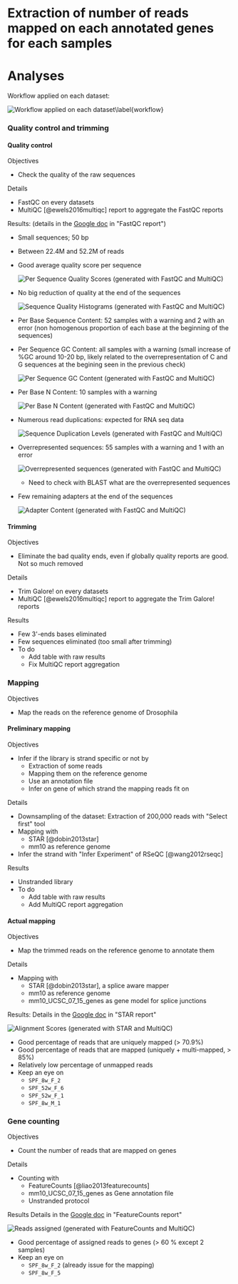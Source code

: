 Extraction of number of reads mapped on each annotated genes for each samples
=============================================================================

# Analyses

Workflow applied on each dataset:

![Workflow applied on each dataset\label{workflow}](images/workflow.png)

### Quality control and trimming

#### Quality control

Objectives

- Check the quality of the raw sequences

Details

- FastQC on every datasets
- MultiQC [@ewels2016multiqc] report to aggregate the FastQC reports

Results: (details in the [Google doc](https://docs.google.com/spreadsheets/d/1DL8pEVj5cvGflPIiaSPRXy-dMk2S7CxmnIk6Ubta2xs/edit?usp=sharing) in "FastQC report")

- Small sequences; 50 bp
- Between 22.4M and 52.2M of reads
- Good average quality score per sequence

    ![Per Sequence Quality Scores (generated with FastQC and MultiQC)](https://github.com/bebatut/neuromac_GF_mices/blob/master/results/fastqc/fastqc_per_sequence_quality_scores_plot.png?raw=true)

- No big reduction of quality at the end of the sequences
    
    ![Sequence Quality Histograms (generated with FastQC and MultiQC)](https://github.com/bebatut/neuromac_GF_mices/blob/master/results/fastqc/fastqc_per_base_sequence_quality_plot.png?raw=true)

- Per Base Sequence Content: 52 samples with a warning and 2 with an error (non homogenous proportion of each base at the beginning of the sequences)
- Per Sequence GC Content: all samples with a warning (small increase of %GC around 10-20 bp, likely related to the overrepresentation of C and G sequences at the begining seen in the previous check)

    ![Per Sequence GC Content (generated with FastQC and MultiQC)](https://github.com/bebatut/neuromac_GF_mices/blob/master/results/fastqc/fastqc_per_sequence_gc_content_plot.png?raw=true)

- Per Base N Content: 10 samples with a warning

    ![Per Base N Content (generated with FastQC and MultiQC)](https://github.com/bebatut/neuromac_GF_mices/blob/master/results/fastqc/fastqc_per_base_n_content_plot.png?raw=true)

- Numerous read duplications: expected for RNA seq data

    ![Sequence Duplication Levels (generated with FastQC and MultiQC)](https://github.com/bebatut/neuromac_GF_mices/blob/master/results/fastqc/fastqc_sequence_duplication_levels_plot.png?raw=true)

- Overrepresented sequences: 55 samples with a warning and 1 with an error

    ![Overrepresented sequences (generated with FastQC and MultiQC)](https://github.com/bebatut/neuromac_GF_mices/blob/master/results/fastqc/fastqc_overrepresented_sequencesi_plot.png?raw=true)

    - Need to check with BLAST what are the overrepresented sequences

- Few remaining adapters at the end of the sequences

    ![Adapter Content (generated with FastQC and MultiQC)](https://github.com/bebatut/neuromac_GF_mices/blob/master/results/fastqc/fastqc_adapter_content_plot.png?raw=true)

#### Trimming

Objectives

- Eliminate the bad quality ends, even if globally quality reports are good. Not so much removed

Details

- Trim Galore! on every datasets
- MultiQC [@ewels2016multiqc] report to aggregate the Trim Galore! reports

Results

- Few 3'-ends bases eliminated
- Few sequences eliminated (too small after trimming)
- To do
    - Add table with raw results
    - Fix MultiQC report aggregation

### Mapping

Objectives

- Map the reads on the reference genome of Drosophila

#### Preliminary mapping

Objectives

- Infer if the library is strand specific or not by
    - Extraction of some reads
    - Mapping them on the reference genome
    - Use an annotation file
    - Infer on gene of which strand the mapping reads fit on

Details

- Downsampling of the dataset: Extraction of 200,000 reads with "Select first" tool
- Mapping with
    - STAR [@dobin2013star]
    - mm10 as reference genome
- Infer the strand with "Infer Experiment" of RSeQC [@wang2012rseqc]

Results

- Unstranded library
- To do
    - Add table with raw results
    - Add MultiQC report aggregation

#### Actual mapping

Objectives

- Map the trimmed reads on the reference genome to annotate them

Details

- Mapping with
    - STAR [@dobin2013star], a splice aware mapper
    - mm10 as reference genome
    - mm10_UCSC_07_15_genes as gene model for splice junctions

Results: Details in the [Google doc](https://docs.google.com/spreadsheets/d/1DL8pEVj5cvGflPIiaSPRXy-dMk2S7CxmnIk6Ubta2xs/edit?usp=sharing) in "STAR report"

![Alignment Scores (generated with STAR and MultiQC)](https://github.com/bebatut/neuromac_GF_mices/blob/master/results/star/star_alignment_plot.png?raw=true)

- Good percentage of reads that are uniquely mapped (> 70.9%)
- Good percentage of reads that are mapped (uniquely + multi-mapped, > 85%)
- Relatively low percentage of unmapped reads
- Keep an eye on
    - `SPF_8w_F_2`
    - `SPF_52w_F_6`
    - `SPF_52w_F_1`
    - `SPF_8w_M_1`

### Gene counting

Objectives

- Count the number of reads that are mapped on genes

Details

- Counting with
    - FeatureCounts [@liao2013featurecounts]
    - mm10_UCSC_07_15_genes as Gene annotation file
    - Unstranded protocol

Results Details in the [Google doc](https://docs.google.com/spreadsheets/d/1DL8pEVj5cvGflPIiaSPRXy-dMk2S7CxmnIk6Ubta2xs/edit?usp=sharing) in "FeatureCounts report"

![Reads assigned (generated with FeatureCounts and MultiQC)](https://github.com/bebatut/neuromac_GF_mices/blob/master/results/featureCounts/featureCounts_assignment_plot.png?raw=true)

- Good percentage of assigned reads to genes (> 60 % except 2 samples)
- Keep an eye on
    - `SPF_8w_F_2` (already issue for the mapping)
    - `SPF_8w_F_5`